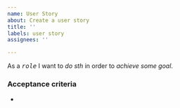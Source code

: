 ```yaml
---
name: User Story
about: Create a user story
title: ''
labels: user story
assignees: ''

---
```


<!-- Fill out the starred spots -->

As a <kbd>*role*</kbd> I want to *do sth* in order to *achieve some goal*.

<!-- How can one messure if the goal was achieved? -->

### Acceptance criteria

- 
